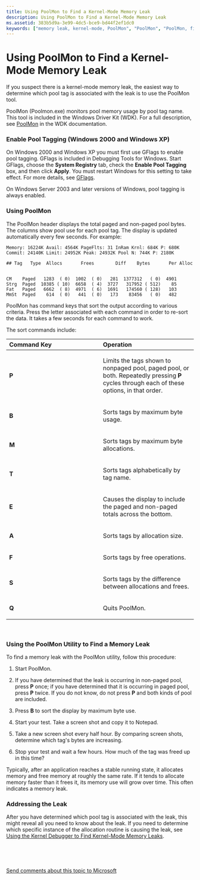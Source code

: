 ```yaml
---
title: Using PoolMon to Find a Kernel-Mode Memory Leak
description: Using PoolMon to Find a Kernel-Mode Memory Leak
ms.assetid: 383b5d9a-3e99-4dc5-bce9-bd44f2ef1dc0
keywords: ["memory leak, kernel-mode, PoolMon", "PoolMon", "PoolMon, finding a memory leak"]
---
```


# Using PoolMon to Find a Kernel-Mode Memory Leak


If you suspect there is a kernel-mode memory leak, the easiest way to determine which pool tag is associated with the leak is to use the PoolMon tool.

PoolMon (Poolmon.exe) monitors pool memory usage by pool tag name. This tool is included in the Windows Driver Kit (WDK). For a full description, see [PoolMon](http://go.microsoft.com/fwlink/p/?linkid=122776) in the WDK documentation.

### <span id="enable_pool_tagging__windows_2000_and_windows_xp_"></span><span id="ENABLE_POOL_TAGGING__WINDOWS_2000_AND_WINDOWS_XP_"></span>Enable Pool Tagging (Windows 2000 and Windows XP)

On Windows 2000 and Windows XP you must first use GFlags to enable pool tagging. GFlags is included in Debugging Tools for Windows. Start GFlags, choose the **System Registry** tab, check the **Enable Pool Tagging** box, and then click **Apply**. You must restart Windows for this setting to take effect. For more details, see [GFlags](gflags.md).

On Windows Server 2003 and later versions of Windows, pool tagging is always enabled.

### <span id="using_poolmon"></span><span id="USING_POOLMON"></span>Using PoolMon

The PoolMon header displays the total paged and non-paged pool bytes. The columns show pool use for each pool tag. The display is updated automatically every few seconds. For example:

``` syntax
Memory: 16224K Avail: 4564K PageFlts: 31 InRam Krnl: 684K P: 680K
Commit: 24140K Limit: 24952K Peak: 24932K Pool N: 744K P: 2180K

## Tag   Type  Allocs       Frees        Diff    Bytes       Per Alloc


CM    Paged   1283  ( 0)  1002  ( 0)   281  1377312   ( 0)  4901
Strg  Paged  10385 ( 10)  6658  ( 4)  3727   317952 ( 512)    85
Fat   Paged   6662  ( 8)  4971  ( 6)  1691   174560 ( 128)   103
MmSt  Paged    614  ( 0)   441  ( 0)   173    83456   ( 0)   482 
```

PoolMon has command keys that sort the output according to various criteria. Press the letter associated with each command in order to re-sort the data. It takes a few seconds for each command to work.

The sort commands include:

<table>
<colgroup>
<col width="50%" />
<col width="50%" />
</colgroup>
<thead>
<tr class="header">
<th align="left">Command Key</th>
<th align="left">Operation</th>
</tr>
</thead>
<tbody>
<tr class="odd">
<td align="left"><p><strong>P</strong></p></td>
<td align="left"><p>Limits the tags shown to nonpaged pool, paged pool, or both. Repeatedly pressing <strong>P</strong> cycles through each of these options, in that order.</p></td>
</tr>
<tr class="even">
<td align="left"><p><strong>B</strong></p></td>
<td align="left"><p>Sorts tags by maximum byte usage.</p></td>
</tr>
<tr class="odd">
<td align="left"><p><strong>M</strong></p></td>
<td align="left"><p>Sorts tags by maximum byte allocations.</p></td>
</tr>
<tr class="even">
<td align="left"><p><strong>T</strong></p></td>
<td align="left"><p>Sorts tags alphabetically by tag name.</p></td>
</tr>
<tr class="odd">
<td align="left"><p><strong>E</strong></p></td>
<td align="left"><p>Causes the display to include the paged and non-paged totals across the bottom.</p></td>
</tr>
<tr class="even">
<td align="left"><p><strong>A</strong></p></td>
<td align="left"><p>Sorts tags by allocation size.</p></td>
</tr>
<tr class="odd">
<td align="left"><p><strong>F</strong></p></td>
<td align="left"><p>Sorts tags by free operations.</p></td>
</tr>
<tr class="even">
<td align="left"><p><strong>S</strong></p></td>
<td align="left"><p>Sorts tags by the difference between allocations and frees.</p></td>
</tr>
<tr class="odd">
<td align="left"><p><strong>Q</strong></p></td>
<td align="left"><p>Quits PoolMon.</p></td>
</tr>
</tbody>
</table>

 

### <span id="using_the_poolmon_utility_to_find_a_memory_leak"></span><span id="USING_THE_POOLMON_UTILITY_TO_FIND_A_MEMORY_LEAK"></span>Using the PoolMon Utility to Find a Memory Leak

To find a memory leak with the PoolMon utility, follow this procedure:

1.  Start PoolMon.

2.  If you have determined that the leak is occurring in non-paged pool, press **P** once; if you have determined that it is occurring in paged pool, press **P** twice. If you do not know, do not press **P** and both kinds of pool are included.

3.  Press **B** to sort the display by maximum byte use.

4.  Start your test. Take a screen shot and copy it to Notepad.

5.  Take a new screen shot every half hour. By comparing screen shots, determine which tag's bytes are increasing.

6.  Stop your test and wait a few hours. How much of the tag was freed up in this time?

Typically, after an application reaches a stable running state, it allocates memory and free memory at roughly the same rate. If it tends to allocate memory faster than it frees it, its memory use will grow over time. This often indicates a memory leak.

### <span id="addressing_the_leak"></span><span id="ADDRESSING_THE_LEAK"></span>Addressing the Leak

After you have determined which pool tag is associated with the leak, this might reveal all you need to know about the leak. If you need to determine which specific instance of the allocation routine is causing the leak, see [Using the Kernel Debugger to Find Kernel-Mode Memory Leaks](using-the-kernel-debugger-to-find-a-kernel-mode-memory-leak.md).

 

 

[Send comments about this topic to Microsoft](mailto:wsddocfb@microsoft.com?subject=Documentation%20feedback%20[debugger\debugger]:%20Using%20PoolMon%20to%20Find%20a%20Kernel-Mode%20Memory%20Leak%20%20RELEASE:%20%285/15/2017%29&body=%0A%0APRIVACY%20STATEMENT%0A%0AWe%20use%20your%20feedback%20to%20improve%20the%20documentation.%20We%20don't%20use%20your%20email%20address%20for%20any%20other%20purpose,%20and%20we'll%20remove%20your%20email%20address%20from%20our%20system%20after%20the%20issue%20that%20you're%20reporting%20is%20fixed.%20While%20we're%20working%20to%20fix%20this%20issue,%20we%20might%20send%20you%20an%20email%20message%20to%20ask%20for%20more%20info.%20Later,%20we%20might%20also%20send%20you%20an%20email%20message%20to%20let%20you%20know%20that%20we've%20addressed%20your%20feedback.%0A%0AFor%20more%20info%20about%20Microsoft's%20privacy%20policy,%20see%20http://privacy.microsoft.com/default.aspx. "Send comments about this topic to Microsoft")




